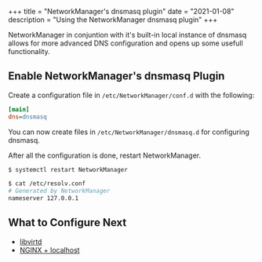 +++
title = "NetworkManager's dnsmasq plugin"
date = "2021-01-08"
description = "Using the NetworkManager dnsmasq plugin"
+++

NetworkManager in conjuntion with it's built-in local instance of dnsmasq allows for more advanced DNS configuration and opens up some usefull functionality.

## Enable NetworkManager's dnsmasq Plugin

Create a configuration file in `/etc/NetworkManager/conf.d` with the following:

```ini
[main]
dns=dnsmasq
```

You can now create files in `/etc/NetworkManager/dnsmasq.d` for configuring dnsmasq.

After all the configuration is done, restart NetworkManager.

```bash
$ systemctl restart NetworkManager

$ cat /etc/resolv.conf
# Generated by NetworkManager
nameserver 127.0.0.1
```

## What to Configure Next

+ [libvirtd](/posts/networkmanager-dnsmasq-libvirtd/)
+ [NGINX + localhost](/posts/networkmanager-dnsmasq-nginx-localhost/)